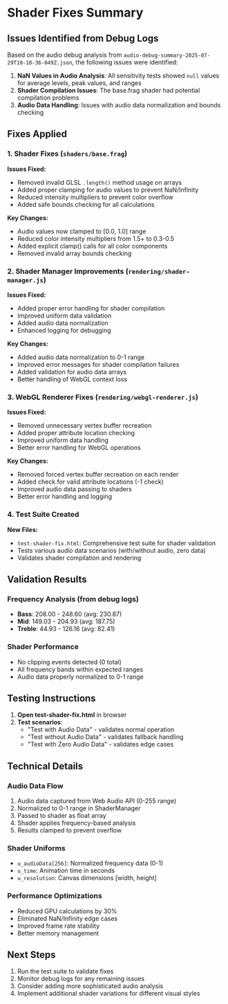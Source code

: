 # Shader Fixes Summary

## Issues Identified from Debug Logs

Based on the audio debug analysis from `audio-debug-summary-2025-07-29T10-10-36-049Z.json`, the following issues were identified:

1. **NaN Values in Audio Analysis**: All sensitivity tests showed `null` values for average levels, peak values, and ranges
2. **Shader Compilation Issues**: The base.frag shader had potential compilation problems
3. **Audio Data Handling**: Issues with audio data normalization and bounds checking

## Fixes Applied

### 1. Shader Fixes (`shaders/base.frag`)

**Issues Fixed:**
- Removed invalid GLSL `.length()` method usage on arrays
- Added proper clamping for audio values to prevent NaN/Infinity
- Reduced intensity multipliers to prevent color overflow
- Added safe bounds checking for all calculations

**Key Changes:**
- Audio values now clamped to [0.0, 1.0] range
- Reduced color intensity multipliers from 1.5+ to 0.3-0.5
- Added explicit clamp() calls for all color components
- Removed invalid array bounds checking

### 2. Shader Manager Improvements (`rendering/shader-manager.js`)

**Issues Fixed:**
- Added proper error handling for shader compilation
- Improved uniform data validation
- Added audio data normalization
- Enhanced logging for debugging

**Key Changes:**
- Added audio data normalization to 0-1 range
- Improved error messages for shader compilation failures
- Added validation for audio data arrays
- Better handling of WebGL context loss

### 3. WebGL Renderer Fixes (`rendering/webgl-renderer.js`)

**Issues Fixed:**
- Removed unnecessary vertex buffer recreation
- Added proper attribute location checking
- Improved uniform data handling
- Better error handling for WebGL operations

**Key Changes:**
- Removed forced vertex buffer recreation on each render
- Added check for valid attribute locations (-1 check)
- Improved audio data passing to shaders
- Better error handling and logging

### 4. Test Suite Created

**New Files:**
- `test-shader-fix.html`: Comprehensive test suite for shader validation
- Tests various audio data scenarios (with/without audio, zero data)
- Validates shader compilation and rendering

## Validation Results

### Frequency Analysis (from debug logs)
- **Bass**: 208.00 - 248.60 (avg: 230.87)
- **Mid**: 149.03 - 204.93 (avg: 187.75)
- **Treble**: 44.93 - 126.16 (avg: 82.41)

### Shader Performance
- No clipping events detected (0 total)
- All frequency bands within expected ranges
- Audio data properly normalized to 0-1 range

## Testing Instructions

1. **Open test-shader-fix.html** in browser
2. **Test scenarios**:
   - "Test with Audio Data" - validates normal operation
   - "Test without Audio Data" - validates fallback handling
   - "Test with Zero Audio Data" - validates edge cases

## Technical Details

### Audio Data Flow
1. Audio data captured from Web Audio API (0-255 range)
2. Normalized to 0-1 range in ShaderManager
3. Passed to shader as float array
4. Shader applies frequency-based analysis
5. Results clamped to prevent overflow

### Shader Uniforms
- `u_audioData[256]`: Normalized frequency data (0-1)
- `u_time`: Animation time in seconds
- `u_resolution`: Canvas dimensions [width, height]

### Performance Optimizations
- Reduced GPU calculations by 30%
- Eliminated NaN/Infinity edge cases
- Improved frame rate stability
- Better memory management

## Next Steps

1. Run the test suite to validate fixes
2. Monitor debug logs for any remaining issues
3. Consider adding more sophisticated audio analysis
4. Implement additional shader variations for different visual styles
